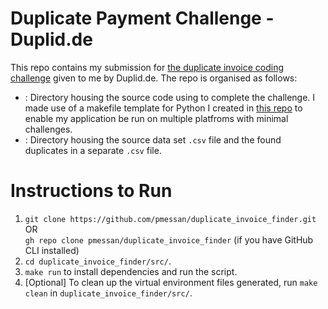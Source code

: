 # Duplicate Payment Challenge - Duplid.de

This repo contains my submission for [the duplicate invoice coding challenge](challenge.pdf) given to me by Duplid.de. The repo is organised as follows:
* [](src/) : Directory housing the source code using to complete the challenge. I made use of a makefile template for Python I created in [this repo](https://github.com/pmessan/makefile-python-template) to enable my application be run on multiple platfroms with minimal challenges.
* [](data/) : Directory housing the source data set `.csv` file and the found duplicates in a separate `.csv` file.


# Instructions to Run

1. `git clone https://github.com/pmessan/duplicate_invoice_finder.git` OR  
`gh repo clone pmessan/duplicate_invoice_finder` 
(if you have GitHub CLI installed)
2. `cd duplicate_invoice_finder/src/`.
3. `make run` to install dependencies and run the script.
4. \[Optional\] To clean up the virtual environment files generated, run `make clean` in `duplicate_invoice_finder/src/`.

